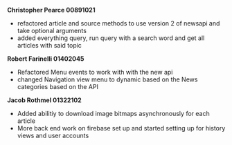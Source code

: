 **Christopher Pearce 00891021**
* refactored article and source methods to use version 2 of newsapi and take optional arguments 
* added everything query, run query with a search word and get all articles with said topic 

**Robert Farinelli 01402045**
* Refactored Menu events to work with with the new api
* changed Navigation view menu to dynamic based on the News categories based on the API

**Jacob Rothmel 01322102**
* Added abilitiy to download image bitmaps asynchronously for each article
* More back end work on firebase set up and started setting up for history views and user accounts
